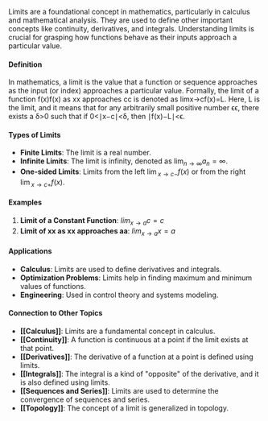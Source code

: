 Limits are a foundational concept in mathematics, particularly in calculus and mathematical analysis. They are used to define other important concepts like continuity, derivatives, and integrals. Understanding limits is crucial for grasping how functions behave as their inputs approach a particular value.

#### Definition

In mathematics, a limit is the value that a function or sequence approaches as the input (or index) approaches a particular value. Formally, the limit of a function f(x)f(x) as xx approaches cc is denoted as lim⁡x→cf(x)=L. Here, L is the limit, and it means that for any arbitrarily small positive number ϵϵ, there exists a δ>0 such that if 0<∣x−c∣<δ, then ∣f(x)−L∣<ϵ.

#### Types of Limits

- **Finite Limits**: The limit is a real number.
- **Infinite Limits**: The limit is infinity, denoted as $\lim_{n \to \infty}a_n=\infty$.
- **One-sided Limits**: Limits from the left $\lim⁡_{x \to c−}f(x)$ or from the right $\lim⁡_{x \to c+}f(x)$.

#### Examples

1. **Limit of a Constant Function**: $lim⁡_{x→a}c=c$
2. **Limit of xx as xx approaches aa**: $lim⁡_{x→a}x=a$
#### Applications

- **Calculus**: Limits are used to define derivatives and integrals.
- **Optimization Problems**: Limits help in finding maximum and minimum values of functions.
- **Engineering**: Used in control theory and systems modeling.

#### Connection to Other Topics

- **[[Calculus]]**: Limits are a fundamental concept in calculus.
- **[[Continuity]]**: A function is continuous at a point if the limit exists at that point.
- **[[Derivatives]]**: The derivative of a function at a point is defined using limits.
- **[[Integrals]]**: The integral is a kind of "opposite" of the derivative, and it is also defined using limits.
- **[[Sequences and Series]]**: Limits are used to determine the convergence of sequences and series.
- **[[Topology]]**: The concept of a limit is generalized in topology.